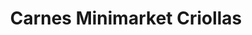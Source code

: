 ---
title: "Carnes Minimarket Criollas"
url: /santiago/carnes-minimarket-criollas/
shop: comodidad
---